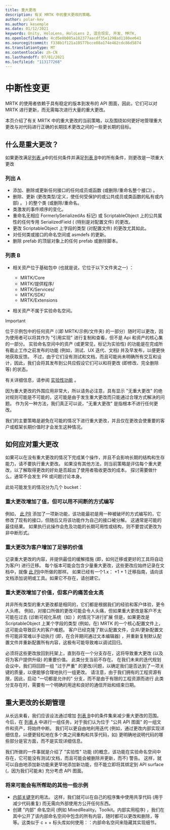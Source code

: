 ```yaml
---
title: 重大更改
description: 有关 MRTK 中的重大更改的策略。
author: polar-kev
ms.author: kesemple
ms.date: 01/12/2021
keywords: Unity, HoloLens, HoloLens 2, 混合现实, 开发, MRTK,
ms.openlocfilehash: 4cd5e0b085a182377aacdf35e1298ad1180ee641
ms.sourcegitcommit: f338b1f121a10577bcce08a174e462cdc86d5874
ms.translationtype: MT
ms.contentlocale: zh-CN
ms.lasthandoff: 07/01/2021
ms.locfileid: "113177268"
---
```

# <a name="breaking-changes"></a>中断性变更

MRTK 的使用者依赖于具有稳定的版本到发布的 API 图面，因此，它们可以对 MRTK 进行更新，而无需每次进行大量的重大更改。

本页介绍了有关 MRTK 中的重大更改的当前策略，以及围绕如何更好地管理重大更改与对代码进行正确的长期技术更改之间的一些更长期的目标。

## <a name="what-is-a-breaking-change"></a>什么是重大更改？

如果更改满足[列表 a](#list-a)中的任何条件并满足[列表 B](#list-b)中的所有条件，则更改是一项重大更改

### <a name="list-a"></a>列出 A

- 添加、删除或更新任何接口的任何成员或函数 (或删除/重命名整个接口) 。
- 删除、更新 (更改类型/定义，使任何受保护的或公共成员或类函数的私有或内部) 。 ) 的整个类 (或删除/重命名。
- 类激发的事件顺序的变化。
- 重命名无相应 FormerlySerializedAs 标记) 或 ScriptableObject 上的公共属性的任何专用 SerializedField ( (特别是对配置文件) 的更改。
- 更改 ScriptableObject 上字段的类型 (对配置文件) 的更改尤其如此。
- 对任何类或接口的命名空间或 asmdefs 的更新。
- 删除 prefab 的顶层对象上的任何 prefab 或删除脚本。

### <a name="list-b"></a>列表 B

- 相关资产位于基础包中 (也就是说，它位于以下文件夹之一) ：

  - MRTK/Core
  - MRTK/提供程序/
  - MRTK/Services/
  - MRTK/SDK/
  - MRTK/Extensions

- 相关资产不属于实验命名空间。

> [!IMPORTANT]
> 位于示例包中的任何资产 (（即 MRTK/示例/文件夹) 的一部分）随时可以更改，因为使用者可以将其作为 "引用实现" 进行复制和查看，但不是 Api 和资产的核心集的一部分。 实验命名空间中的资产 (或更常见，标记为实验性) 的功能是在完成所有截止工作之前发布的功能 (例如，测试、UX 迭代、文档) 并及早发布，以便更快地获取反馈。  不过，由于它们没有测试和文档，而且可能尚未明确所有交互和设计，因此，我们会将其发布到公共应假设它们可以和将更改 (即修改、完全删除等) 的状态。
>
> 有关详细信息，请参阅 [实验性功能](../contributing/experimental-features.md) 。

因为重大更改的外围应用非常大，所以请务必注意，具有显示 "无重大更改" 的绝对规则可能是不可能的，这可能是由于发生重大更改而只能通过合理方式解决的问题。 作为另一种方法，我们真正可以说，"无重大更改" 是指根本不进行任何更改。

我们的主要策略是避免在可能的情况下进行重大更改，并且仅在更改会使重要的客户或框架长期价值时才会发生这种情况。

## <a name="what-to-do-about-breaking-changes"></a>如何应对重大更改

如果可以在没有重大更改的情况下完成某个操作，并且不会影响长期的结构和生存能力，请不要执行重大更改。 如果没有其他方法，则当前策略是评估每个重大更改，以了解取得更改的好处是否超出了使用者吸收更改的成本。 探讨需要做什么，通常不会发生 PR 或问题讨论本身。

此处可能发生的情况分为几个 bucket：

### <a name="the-breaking-change-adds-value-but-could-be-written-in-a-way-that-isnt-breaking"></a>重大更改增加了值，但可以用不间断的方式编写

例如， [此 PR](https://github.com/microsoft/MixedRealityToolkit-Unity/pull/4882) 添加了一项新功能，该功能最初是用一种被破坏的方式编写的，它修改了现有的接口，但随后又将该功能作为自己的接口被分解。 这通常是可能的最佳结果。 如果执行此操作会危及功能的长期可用性或结构，则不要尝试更改为非中断形式。

### <a name="the-breaking-change-adds-sufficient-value-to-the-customer-that-its-worth-doing"></a>重大更改为客户增加了足够的价值

记录重大更改的内容，并提供最佳的缓解措施 (即，如何迁移或更好的工具将自动为客户) 进行迁移。 每个版本可能会包含少量重大更改，这些更改应始终记录在文档中，就像 [此 PR](https://github.com/microsoft/MixedRealityToolkit-Unity/pull/4858)中所做的那样。 如果已经有一个1.x： +1 + 1 迁移指南，请向该文档添加说明或工具。如果它不存在，请创建它。

### <a name="the-breaking-change-adds-value-but-the-customer-pain-would-be-too-high"></a>重大更改增加了价值，但客户的痛苦会太高

并非所有类型的重大更改都是相同的，它们都是根据我们的经验和客户体验，更令人头疼。 例如，对接口所做的更改可能会令人头痛，但如果重大更改是客户不太可能在过去 (诊断可视化系统（如) ）的情况下进行扩展 但是，如果更改是 ScriptableObject 上某个字段的类型 (例如，在) MRTK 的一个核心配置文件上，这可能会导致巨大的客户难题。 客户已经克隆了默认配置文件，合并/更新配置文件可能非常难以手动执行 (即，在合并期间通过文本编辑器) ，并重新复制默认配置文件并重新配置所有内容，这极有可能导致难以调试回归。

必须将这些更改放回到托架上，直到存在一个分支存在，这将导致重大更改 (以及将为客户提供升级) 的重要价值。 此类分支当前不存在。 在我们未来的迭代规划会议中，我们将回顾一组 "过于严重" 的更改/问题，以确定我们是否达到了一项关键的质量，以便能够合理地执行一组更改。 请注意，由于我们拥有的工程资源有限，因此，启动 "一切都是允许的" 分支，而不是由于有限的工程资源而进行 此类分支存在时，需要有一个明确的用途和良好的通信开始和结束日期。

## <a name="long-term-management-of-breaking-changes"></a>重大更改的长期管理

从长远来看，我们应该设法通过增加 [列表 B](#list-b)中的条件集来减少重大更改的范围。今后，在 [列表 A](#list-a) 中进行一组任务，对于我们认为位于 "公共 API 图面" 的一组文件和资产，将始终中断。 我们可以更自由地利用迭代 (例如，通过更改内部实现详细信息，以便更轻松地在多个类之间重构和共享代码，如) 更明确地说明代码的哪些部分是官方面，而不是实现详细信息。

我们所做的一件事就是介绍了 "实验性" 功能 (的概念，该功能在实验命名空间中存在，它可能没有测试/文档，而且可能会被删除并更新，而不) 警告。 这样，就可以自由地添加新功能来更早地添加新功能，但不能立即将其绑定到 API surface (，因为我们可能未) 充分考虑 API 图面。

### <a name="other-examples-of-things-that-could-help-in-the-future"></a>将来可能会有所帮助的其他一些示例

- [内部关键字](/dotnet/csharp/language-reference/keywords/internal)的用法。
  这样，我们就可以在自己的程序集中使用共享代码 (用于减少代码重复) 而无需向外部使用方公开任何东西。
- 创建 "内部" 命名空间 (例如 MixedReality。Toolkit。内部实用程序) ，我们在其中公开了该内部命名空间中包含的所有内容，随时都可以更改和删除，等等。这类似于 c + + 标头库如何使用：：内部命名空间来隐藏其实现细节。
